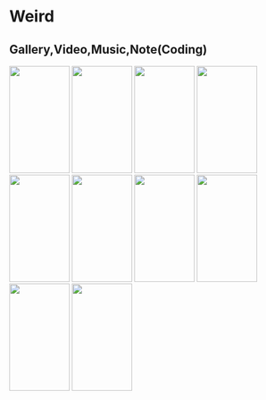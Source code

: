 # Weird
Gallery,Video,Music,Note(Coding)
---

<img width="108" height="192" src="http://7q5fat.com1.z0.glb.clouddn.com/WeirdScreenshot_2016-03-04-09-49-31-762_Weird.png" />
<img width="108" height="192" src="http://7q5fat.com1.z0.glb.clouddn.com/WeirdScreenshot_2016-03-04-09-49-43-115_Weird.png" />
<img width="108" height="192" src="http://7q5fat.com1.z0.glb.clouddn.com/WeirdScreenshot_2016-03-04-09-50-02-575_Weird.png" />
<img width="108" height="192" src="http://7q5fat.com1.z0.glb.clouddn.com/WeirdScreenshot_2016-03-04-09-50-05-853_Weird.png" />
<img width="108" height="192" src="http://7q5fat.com1.z0.glb.clouddn.com/WeirdScreenshot_2016-03-04-09-50-21-949_Weird.png" />
<img width="108" height="192" src="http://7q5fat.com1.z0.glb.clouddn.com/WeirdScreenshot_2016-03-04-09-50-58-184_Weird.png" />
<img width="108" height="192" src="http://7q5fat.com1.z0.glb.clouddn.com/WeirdScreenshot_2016-03-04-09-51-03-322_Weird.png" />
<img width="108" height="192" src="http://7q5fat.com1.z0.glb.clouddn.com/WeirdScreenshot_2016-03-04-09-51-10-806_Weird.png" />
<img width="108" height="192" src="http://7q5fat.com1.z0.glb.clouddn.com/WeirdScreenshot_2016-03-04-09-51-16-188_Weird.png" />
<img width="108" height="192" src="http://7q5fat.com1.z0.glb.clouddn.com/WeirdScreenshot_2016-03-04-09-51-35-864_Weird.png" />
